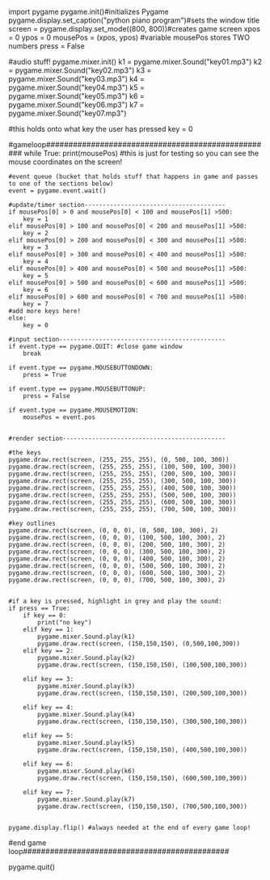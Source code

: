 import pygame
pygame.init()#initializes Pygame
pygame.display.set_caption("python piano program")#sets the window title
screen = pygame.display.set_mode((800, 800))#creates game screen
xpos = 0
ypos = 0
mousePos = (xpos, ypos) #variable mousePos stores TWO numbers
press = False

#audio stuff!
pygame.mixer.init()
k1 = pygame.mixer.Sound("key01.mp3")
k2 = pygame.mixer.Sound("key02.mp3")
k3 = pygame.mixer.Sound("key03.mp3")
k4 = pygame.mixer.Sound("key04.mp3")
k5 = pygame.mixer.Sound("key05.mp3")
k6 = pygame.mixer.Sound("key06.mp3")
k7 = pygame.mixer.Sound("key07.mp3")

#this holds onto what key the user has pressed
key = 0

#gameloop###################################################
while True:
    print(mousePos) #this is just for testing so you can see the mouse coordinates on the screen!
    
    #event queue (bucket that holds stuff that happens in game and passes to one of the sections below)
    event = pygame.event.wait()
    
    #update/timer section---------------------------------------    
    if mousePos[0] > 0 and mousePos[0] < 100 and mousePos[1] >500:
        key = 1
    elif mousePos[0] > 100 and mousePos[0] < 200 and mousePos[1] >500:
        key = 2
    elif mousePos[0] > 200 and mousePos[0] < 300 and mousePos[1] >500:
        key = 3
    elif mousePos[0] > 300 and mousePos[0] < 400 and mousePos[1] >500:
        key = 4
    elif mousePos[0] > 400 and mousePos[0] < 500 and mousePos[1] >500:
        key = 5
    elif mousePos[0] > 500 and mousePos[0] < 600 and mousePos[1] >500:
        key = 6
    elif mousePos[0] > 600 and mousePos[0] < 700 and mousePos[1] >500:
        key = 7
    #add more keys here!
    else:
        key = 0
    
    #input section----------------------------------------------
    if event.type == pygame.QUIT: #close game window
        break

    if event.type == pygame.MOUSEBUTTONDOWN:
        press = True

    if event.type == pygame.MOUSEBUTTONUP:
        press = False

    if event.type == pygame.MOUSEMOTION:
        mousePos = event.pos


    #render section---------------------------------------------

    #the keys 
    pygame.draw.rect(screen, (255, 255, 255), (0, 500, 100, 300))
    pygame.draw.rect(screen, (255, 255, 255), (100, 500, 100, 300))
    pygame.draw.rect(screen, (255, 255, 255), (200, 500, 100, 300))
    pygame.draw.rect(screen, (255, 255, 255), (300, 500, 100, 300))
    pygame.draw.rect(screen, (255, 255, 255), (400, 500, 100, 300))
    pygame.draw.rect(screen, (255, 255, 255), (500, 500, 100, 300))
    pygame.draw.rect(screen, (255, 255, 255), (600, 500, 100, 300))
    pygame.draw.rect(screen, (255, 255, 255), (700, 500, 100, 300))
    
    #key outlines
    pygame.draw.rect(screen, (0, 0, 0), (0, 500, 100, 300), 2)
    pygame.draw.rect(screen, (0, 0, 0), (100, 500, 100, 300), 2)
    pygame.draw.rect(screen, (0, 0, 0), (200, 500, 100, 300), 2)
    pygame.draw.rect(screen, (0, 0, 0), (300, 500, 100, 300), 2)
    pygame.draw.rect(screen, (0, 0, 0), (400, 500, 100, 300), 2)
    pygame.draw.rect(screen, (0, 0, 0), (500, 500, 100, 300), 2)
    pygame.draw.rect(screen, (0, 0, 0), (600, 500, 100, 300), 2)
    pygame.draw.rect(screen, (0, 0, 0), (700, 500, 100, 300), 2)

    
    #if a key is pressed, highlight in grey and play the sound:
    if press == True:
        if key == 0:
            print("no key")
        elif key == 1:
            pygame.mixer.Sound.play(k1)
            pygame.draw.rect(screen, (150,150,150), (0,500,100,300))
        elif key == 2:
            pygame.mixer.Sound.play(k2)
            pygame.draw.rect(screen, (150,150,150), (100,500,100,300))
        
        elif key == 3:
            pygame.mixer.Sound.play(k3)
            pygame.draw.rect(screen, (150,150,150), (200,500,100,300))
            
        elif key == 4:
            pygame.mixer.Sound.play(k4)
            pygame.draw.rect(screen, (150,150,150), (300,500,100,300))
            
        elif key == 5:
            pygame.mixer.Sound.play(k5)
            pygame.draw.rect(screen, (150,150,150), (400,500,100,300))
            
        elif key == 6:
            pygame.mixer.Sound.play(k6)
            pygame.draw.rect(screen, (150,150,150), (600,500,100,300))
            
        elif key == 7:
            pygame.mixer.Sound.play(k7)
            pygame.draw.rect(screen, (150,150,150), (700,500,100,300))
            
    
    pygame.display.flip() #always needed at the end of every game loop!
    

#end game loop##############################################

pygame.quit()
